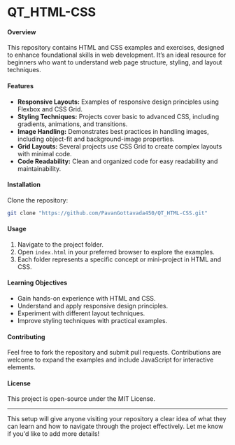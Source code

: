 # QT_HTML-CSS

#### Overview
This repository contains HTML and CSS examples and exercises, designed to enhance foundational skills in web development. It’s an ideal resource for beginners who want to understand web page structure, styling, and layout techniques.

#### Features
- **Responsive Layouts:** Examples of responsive design principles using Flexbox and CSS Grid.
- **Styling Techniques:** Projects cover basic to advanced CSS, including gradients, animations, and transitions.
- **Image Handling:** Demonstrates best practices in handling images, including object-fit and background-image properties.
- **Grid Layouts:** Several projects use CSS Grid to create complex layouts with minimal code.
- **Code Readability:** Clean and organized code for easy readability and maintainability.

#### Installation
Clone the repository:
```bash
git clone "https://github.com/PavanGottavada450/QT_HTML-CSS.git"
```

#### Usage
1. Navigate to the project folder.
2. Open `index.html` in your preferred browser to explore the examples.
3. Each folder represents a specific concept or mini-project in HTML and CSS.

#### Learning Objectives
- Gain hands-on experience with HTML and CSS.
- Understand and apply responsive design principles.
- Experiment with different layout techniques.
- Improve styling techniques with practical examples.

#### Contributing
Feel free to fork the repository and submit pull requests. Contributions are welcome to expand the examples and include JavaScript for interactive elements.

#### License
This project is open-source under the MIT License.

--- 

This setup will give anyone visiting your repository a clear idea of what they can learn and how to navigate through the project effectively. Let me know if you'd like to add more details!
